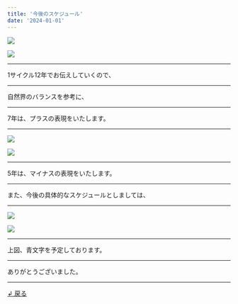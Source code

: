 ```yaml
---
title: '今後のスケジュール'
date: '2024-01-01'
---
```

![](/images/0-1.png)

![](/images/0-1.jpg)
***
1サイクル12年でお伝えしていくので、
***
自然界のバランスを参考に、
***
7年は、プラスの表現をいたします。
***
![](/images/0-1_.png)

![](/images/0-1_.jpg)
***
5年は、マイナスの表現をいたします。
***
また、今後の具体的なスケジュールとしましては、
***
![](/images/0-1__.png)

![](/images/0-1__.jpg)
***
上図、青文字を予定しております。
***
ありがとうございました。
***
[ ↲ 戻る ](https://01234567890.thebase.in/about)
